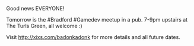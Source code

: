 Good news EVERYONE!

Tomorrow is the #Bradford #Gamedev meetup in a pub. 7-9pm upstairs at The Turls Green, all welcome :)

Visit http://xixs.com/badonkadonk for more details and all future dates. 